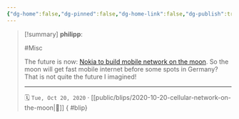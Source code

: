```yaml
---
{"dg-home":false,"dg-pinned":false,"dg-home-link":false,"dg-publish":true,"type":"blip","created-date":"2020-10-20T00:00:00","disabled rules":["yaml-title","yaml-title-alias","file-name-heading"],"title":"philipp @ 2020-10-20","dg-permalink":"2020/10/20/cellular-network-on-the-moon/","updated-date":"2025-04-30T22:27:35","dg-path":"blips/2020-10-20-cellular-network-on-the-moon.md","permalink":"/2020/10/20/cellular-network-on-the-moon/","dgPassFrontmatter":true}
---
```


> [!summary] **philipp**:
>
> #Misc
>
> The future is now: [Nokia to build mobile network on the
> moon](https://www.reuters.com/article/nokia-nasa-moon-idUSKBN2741JR). So the
> moon will get fast mobile internet before some spots in Germany? That is not
> quite the future I imagined!
> - - -
>
> 🗓️ `Tue, Oct 20, 2020` · [[public/blips/2020-10-20-cellular-network-on-the-moon\|🔗]]
{ #blip}

